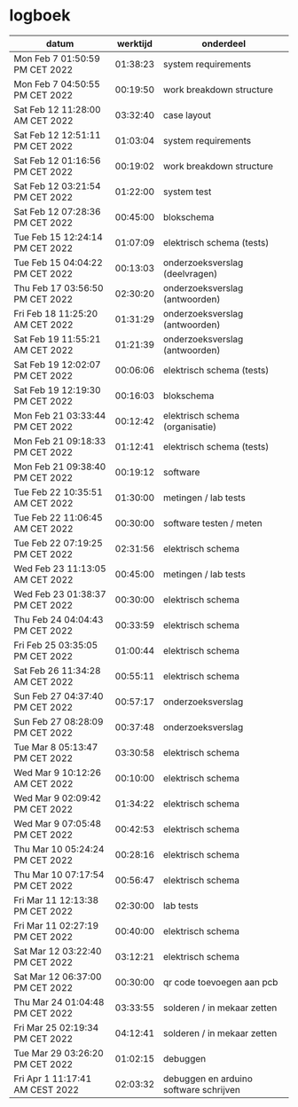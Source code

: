 # logboek

|datum|werktijd|onderdeel|
|-|-|-|
|Mon Feb  7 01:50:59 PM CET 2022|01:38:23|system requirements|
|Mon Feb  7 04:50:55 PM CET 2022|00:19:50|work breakdown structure|
|Sat Feb 12 11:28:00 AM CET 2022|03:32:40|case layout|
|Sat Feb 12 12:51:11 PM CET 2022|01:03:04|system requirements|
|Sat Feb 12 01:16:56 PM CET 2022|00:19:02|work breakdown structure|
|Sat Feb 12 03:21:54 PM CET 2022|01:22:00|system test|
|Sat Feb 12 07:28:36 PM CET 2022|00:45:00|blokschema|
|Tue Feb 15 12:24:14 PM CET 2022|01:07:09|elektrisch schema (tests)|
|Tue Feb 15 04:04:22 PM CET 2022|00:13:03|onderzoeksverslag (deelvragen)|
|Thu Feb 17 03:56:50 PM CET 2022|02:30:20|onderzoeksverslag (antwoorden)|
|Fri Feb 18 11:25:20 AM CET 2022|01:31:29|onderzoeksverslag (antwoorden)|
|Sat Feb 19 11:55:21 AM CET 2022|01:21:39|onderzoeksverslag (antwoorden)|
|Sat Feb 19 12:02:07 PM CET 2022|00:06:06|elektrisch schema (tests)|
|Sat Feb 19 12:19:30 PM CET 2022|00:16:03|blokschema|
|Mon Feb 21 03:33:44 PM CET 2022|00:12:42|elektrisch schema (organisatie)|
|Mon Feb 21 09:18:33 PM CET 2022|01:12:41|elektrisch schema (tests)|
|Mon Feb 21 09:38:40 PM CET 2022|00:19:12|software|
|Tue Feb 22 10:35:51 AM CET 2022|01:30:00|metingen / lab tests|
|Tue Feb 22 11:06:45 AM CET 2022|00:30:00|software testen / meten|
|Tue Feb 22 07:19:25 PM CET 2022|02:31:56|elektrisch schema|
|Wed Feb 23 11:13:05 AM CET 2022|00:45:00|metingen / lab tests|
|Wed Feb 23 01:38:37 PM CET 2022|00:30:00|elektrisch schema|
|Thu Feb 24 04:04:43 PM CET 2022|00:33:59|elektrisch schema|
|Fri Feb 25 03:35:05 PM CET 2022|01:00:44|elektrisch schema|
|Sat Feb 26 11:34:28 AM CET 2022|00:55:11|elektrisch schema|
|Sun Feb 27 04:37:40 PM CET 2022|00:57:17|onderzoeksverslag|
|Sun Feb 27 08:28:09 PM CET 2022|00:37:48|onderzoeksverslag|
|Tue Mar  8 05:13:47 PM CET 2022|03:30:58|elektrisch schema|
|Wed Mar  9 10:12:26 AM CET 2022|00:10:00|elektrisch schema|
|Wed Mar  9 02:09:42 PM CET 2022|01:34:22|elektrisch schema|
|Wed Mar  9 07:05:48 PM CET 2022|00:42:53|elektrisch schema|
|Thu Mar 10 05:24:24 PM CET 2022|00:28:16|elektrisch schema|
|Thu Mar 10 07:17:54 PM CET 2022|00:56:47|elektrisch schema|
|Fri Mar 11 12:13:38 PM CET 2022|02:30:00|lab tests|
|Fri Mar 11 02:27:19 PM CET 2022|00:40:00|elektrisch schema|
|Sat Mar 12 03:22:40 PM CET 2022|03:12:21|elektrisch schema|
|Sat Mar 12 06:37:00 PM CET 2022|00:30:00|qr code toevoegen aan pcb|
|Thu Mar 24 01:04:48 PM CET 2022|03:33:55|solderen / in mekaar zetten|
|Fri Mar 25 02:19:34 PM CET 2022|04:12:41|solderen / in mekaar zetten|
|Tue Mar 29 03:26:20 PM CET 2022|01:02:15|debuggen|
|Fri Apr  1 11:17:41 AM CEST 2022|02:03:32|debuggen en arduino software schrijven|


